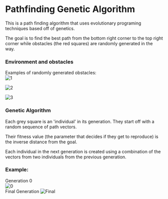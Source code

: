 # Pathfinding Genetic Algorithm
This is a path finding algorithm that uses evolutionary programing techniques based off of genetics.  

The goal is to find the best path from the bottom right corner to the top right
corner while obstacles (the red squares) are randomly generated in the way.

### Environment and obstacles
Examples of randomly generated obstacles:    
![1](https://i.imgur.com/rtdHwzd.png)

![2](https://i.imgur.com/CjrU60f.png)

![3](https://i.imgur.com/AJ5BaFq.png)

### Genetic Algorithm
Each grey square is an 'individual' in its generation. They start off with a random sequence of path vectors.  

Their fitness value (the parameter that decides if they get to reproduce) is the inverse distance from the goal.  

Each individual in the next generation is created using a combination of the vectors from two individuals from the previous generation.  


### Example:
Generation 0  
![0](https://media.giphy.com/media/QVOeaDxvITHJPPV7cl/giphy.gif)  
Final Generation
![Final](https://media.giphy.com/media/XExkm3vK8pDJgjOlcZ/giphy.gif)  
